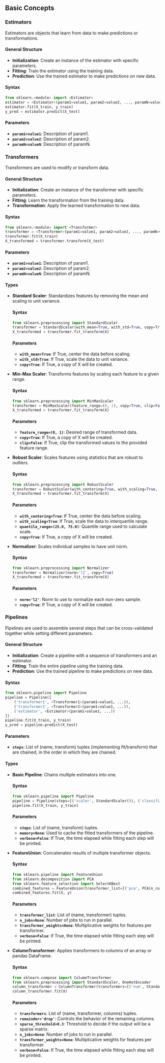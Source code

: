 
## Basic Concepts

### Estimators
Estimators are objects that learn from data to make predictions or transformations.

#### General Structure

- **Initialization**: Create an instance of the estimator with specific parameters.
- **Fitting**: Train the estimator using the training data.
- **Prediction**: Use the trained estimator to make predictions on new data.

#### Syntax

```python
from sklearn.<module> import <Estimator>
estimator = <Estimator>(param1=value1, param2=value2, ..., paramN=valueN)
estimator.fit(X_train, y_train)
y_pred = estimator.predict(X_test)
```

#### Parameters
- **`param1=value1`**: Description of param1.
- **`param2=value2`**: Description of param2.
- **`paramN=valueN`**: Description of paramN.



### Transformers
Transformers are used to modify or transform data.

#### General Structure

- **Initialization**: Create an instance of the transformer with specific parameters.
- **Fitting**: Learn the transformation from the training data.
- **Transformation**: Apply the learned transformation to new data.

#### Syntax

```python
from sklearn.<module> import <Transformer>
transformer = <Transformer>(param1=value1, param2=value2, ..., paramN=valueN)
transformer.fit(X_train)
X_transformed = transformer.transform(X_test)
```

#### Parameters
- **`param1=value1`**: Description of param1.
- **`param2=value2`**: Description of param2.
- **`paramN=valueN`**: Description of paramN.


#### Types

- **Standard Scaler**: Standardizes features by removing the mean and scaling to unit variance.

  #### Syntax

  ```python
  from sklearn.preprocessing import StandardScaler
  transformer = StandardScaler(with_mean=True, with_std=True, copy=True)
  X_transformed = transformer.fit_transform(X)
  ```

  #### Parameters
  - **`with_mean=True`**: If True, center the data before scaling.
  - **`with_std=True`**: If True, scale the data to unit variance.
  - **`copy=True`**: If True, a copy of X will be created.

- **Min-Max Scaler**: Transforms features by scaling each feature to a given range.

  #### Syntax

  ```python
  from sklearn.preprocessing import MinMaxScaler
  transformer = MinMaxScaler(feature_range=(0, 1), copy=True, clip=False)
  X_transformed = transformer.fit_transform(X)
  ```

  #### Parameters
  - **`feature_range=(0, 1)`**: Desired range of transformed data.
  - **`copy=True`**: If True, a copy of X will be created.
  - **`clip=False`**: If True, clip the transformed values to the provided feature range.

- **Robust Scaler**: Scales features using statistics that are robust to outliers.

  #### Syntax

  ```python
  from sklearn.preprocessing import RobustScaler
  transformer = RobustScaler(with_centering=True, with_scaling=True, quantile_range=(25.0, 75.0), copy=True)
  X_transformed = transformer.fit_transform(X)
  ```

  #### Parameters
  - **`with_centering=True`**: If True, center the data before scaling.
  - **`with_scaling=True`**: If True, scale the data to interquartile range.
  - **`quantile_range=(25.0, 75.0)`**: Quantile range used to calculate scale.
  - **`copy=True`**: If True, a copy of X will be created.

- **Normalizer**: Scales individual samples to have unit norm.

  #### Syntax

  ```python
  from sklearn.preprocessing import Normalizer
  transformer = Normalizer(norm='l2', copy=True)
  X_transformed = transformer.fit_transform(X)
  ```

  #### Parameters
  - **`norm='l2'`**: Norm to use to normalize each non-zero sample.
  - **`copy=True`**: If True, a copy of X will be created.

### Pipelines
Pipelines are used to assemble several steps that can be cross-validated together while setting different parameters.

#### General Structure

- **Initialization**: Create a pipeline with a sequence of transformers and an estimator.
- **Fitting**: Train the entire pipeline using the training data.
- **Prediction**: Use the trained pipeline to make predictions on new data.

#### Syntax

```python
from sklearn.pipeline import Pipeline
pipeline = Pipeline([
    ('transformer1', <Transformer1>(param1=value1, ...)),
    ('transformer2', <Transformer2>(param1=value1, ...)),
    ('estimator', <Estimator>(param1=value1, ...))
])
pipeline.fit(X_train, y_train)
y_pred = pipeline.predict(X_test)
```

#### Parameters
- **`steps`**: List of (name, transform) tuples (implementing fit/transform) that are chained, in the order in which they are chained.

#### Types

- **Basic Pipeline**: Chains multiple estimators into one.

  #### Syntax

  ```python
  from sklearn.pipeline import Pipeline
  pipeline = Pipeline(steps=[('scaler', StandardScaler()), ('classifier', LogisticRegression())], memory=None, verbose=False)
  pipeline.fit(X_train, y_train)
  ```

  #### Parameters
  - **`steps`**: List of (name, transform) tuples.
  - **`memory=None`**: Used to cache the fitted transformers of the pipeline.
  - **`verbose=False`**: If True, the time elapsed while fitting each step will be printed.

- **FeatureUnion**: Concatenates results of multiple transformer objects.

  #### Syntax

  ```python
  from sklearn.pipeline import FeatureUnion
  from sklearn.decomposition import PCA
  from sklearn.feature_selection import SelectKBest
  combined_features = FeatureUnion(transformer_list=[('pca', PCA(n_components=2)), ('kbest', SelectKBest(k=1))], n_jobs=None, transformer_weights=None, verbose=False)
  combined_features.fit(X, y)
  ```

  #### Parameters
  - **`transformer_list`**: List of (name, transformer) tuples.
  - **`n_jobs=None`**: Number of jobs to run in parallel.
  - **`transformer_weights=None`**: Multiplicative weights for features per transformer.
  - **`verbose=False`**: If True, the time elapsed while fitting each step will be printed.

- **ColumnTransformer**: Applies transformers to columns of an array or pandas DataFrame.

  #### Syntax

  ```python
  from sklearn.compose import ColumnTransformer
  from sklearn.preprocessing import StandardScaler, OneHotEncoder
  column_transformer = ColumnTransformer(transformers=[('num', StandardScaler(), ['age', 'income']), ('cat', OneHotEncoder(), ['gender', 'occupation'])], remainder='drop', sparse_threshold=0.3, n_jobs=None, transformer_weights=None, verbose=False)
  column_transformer.fit(X)
  ```

  #### Parameters
  - **`transformers`**: List of (name, transformer, columns) tuples.
  - **`remainder='drop'`**: Controls the behavior of the remaining columns.
  - **`sparse_threshold=0.3`**: Threshold to decide if the output will be a sparse matrix.
  - **`n_jobs=None`**: Number of jobs to run in parallel.
  - **`transformer_weights=None`**: Multiplicative weights for features per transformer.
  - **`verbose=False`**: If True, the time elapsed while fitting each step will be printed.